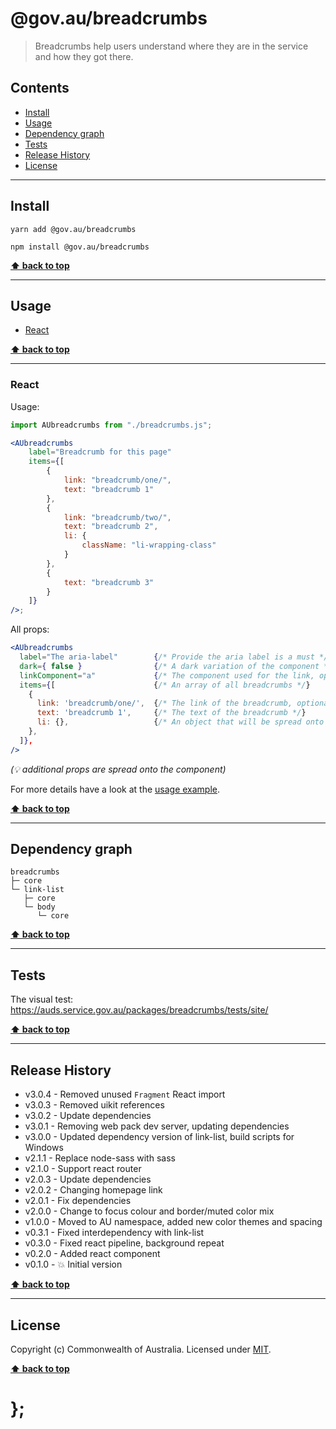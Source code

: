 # @gov.au/breadcrumbs

> Breadcrumbs help users understand where they are in the service and how they got there.

## Contents

- [Install](#install)
- [Usage](#usage)
- [Dependency graph](#dependency-graph)
- [Tests](#tests)
- [Release History](#release-history)
- [License](#license)

---

## Install

```shell
yarn add @gov.au/breadcrumbs
```

```shell
npm install @gov.au/breadcrumbs
```

**[⬆ back to top](#contents)**

---

## Usage

- [React](#react)

**[⬆ back to top](#contents)**

---

### React

Usage:

```jsx
import AUbreadcrumbs from "./breadcrumbs.js";

<AUbreadcrumbs
	label="Breadcrumb for this page"
	items={[
		{
			link: "breadcrumb/one/",
			text: "breadcrumb 1"
		},
		{
			link: "breadcrumb/two/",
			text: "breadcrumb 2",
			li: {
				className: "li-wrapping-class"
			}
		},
		{
			text: "breadcrumb 3"
		}
	]}
/>;
```

All props:

```jsx
<AUbreadcrumbs
  label="The aria-label"        {/* Provide the aria label is a must */}
  dark={ false }                {/* A dark variation of the component */}
  linkComponent="a"             {/* The component used for the link, optional */}
  items={[                      {/* An array of all breadcrumbs */}
    {
      link: 'breadcrumb/one/',  {/* The link of the breadcrumb, optional */}
      text: 'breadcrumb 1',     {/* The text of the breadcrumb */}
      li: {},                   {/* An object that will be spread onto the <li> tag, optional */}
    },
  ]},
/>
```

_(💡 additional props are spread onto the component)_

For more details have a look at the [usage example](https://github.com/govau/design-system-components/tree/master/packages/breadcrumbs/tests/react/index.js).

**[⬆ back to top](#contents)**

---

## Dependency graph

```shell
breadcrumbs
├─ core
└─ link-list
   ├─ core
   └─ body
      └─ core
```

**[⬆ back to top](#contents)**

---

## Tests

The visual test: https://auds.service.gov.au/packages/breadcrumbs/tests/site/

**[⬆ back to top](#contents)**

---

## Release History

- v3.0.4 - Removed unused `Fragment` React import
- v3.0.3 - Removed uikit references
- v3.0.2 - Update dependencies
- v3.0.1 - Removing web pack dev server, updating dependencies
- v3.0.0 - Updated dependency version of link-list, build scripts for Windows
- v2.1.1 - Replace node-sass with sass
- v2.1.0 - Support react router
- v2.0.3 - Update dependencies
- v2.0.2 - Changing homepage link
- v2.0.1 - Fix dependencies
- v2.0.0 - Change to focus colour and border/muted color mix
- v1.0.0 - Moved to AU namespace, added new color themes and spacing
- v0.3.1 - Fixed interdependency with link-list
- v0.3.0 - Fixed react pipeline, background repeat
- v0.2.0 - Added react component
- v0.1.0 - 💥 Initial version

**[⬆ back to top](#contents)**

---

## License

Copyright (c) Commonwealth of Australia.
Licensed under [MIT](https://raw.githubusercontent.com/govau/design-system-components/packages/core/master/LICENSE).

**[⬆ back to top](#contents)**

# };
